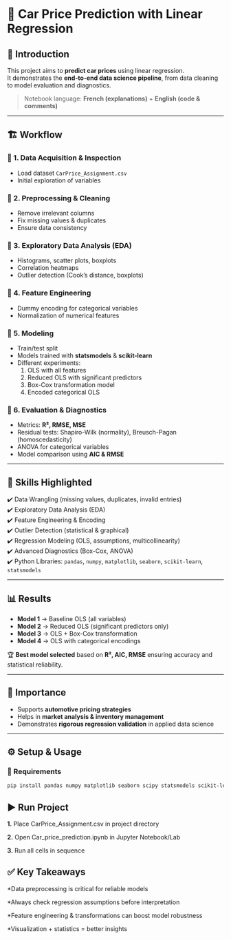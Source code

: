 # 🚗 Car Price Prediction with Linear Regression  

## 📖 Introduction  
This project aims to **predict car prices** using linear regression.  
It demonstrates the **end-to-end data science pipeline**, from data cleaning to model evaluation and diagnostics.  

> Notebook language: **French (explanations)** + **English (code & comments)**  

---

## 🏗️ Workflow  

### 🔹 1. Data Acquisition & Inspection  
- Load dataset `CarPrice_Assignment.csv`  
- Initial exploration of variables  

### 🔹 2. Preprocessing & Cleaning  
- Remove irrelevant columns  
- Fix missing values & duplicates  
- Ensure data consistency  

### 🔹 3. Exploratory Data Analysis (EDA)  
- Histograms, scatter plots, boxplots  
- Correlation heatmaps  
- Outlier detection (Cook’s distance, boxplots)  

### 🔹 4. Feature Engineering  
- Dummy encoding for categorical variables  
- Normalization of numerical features  

### 🔹 5. Modeling  
- Train/test split  
- Models trained with **statsmodels** & **scikit-learn**  
- Different experiments:  
  1. OLS with all features  
  2. Reduced OLS with significant predictors  
  3. Box-Cox transformation model  
  4. Encoded categorical OLS  

### 🔹 6. Evaluation & Diagnostics  
- Metrics: **R², RMSE, MSE**  
- Residual tests: Shapiro-Wilk (normality), Breusch-Pagan (homoscedasticity)  
- ANOVA for categorical variables  
- Model comparison using **AIC & RMSE**  

---

## 🎯 Skills Highlighted  

✔️ Data Wrangling (missing values, duplicates, invalid entries)  
✔️ Exploratory Data Analysis (EDA)  
✔️ Feature Engineering & Encoding  
✔️ Outlier Detection (statistical & graphical)  
✔️ Regression Modeling (OLS, assumptions, multicollinearity)  
✔️ Advanced Diagnostics (Box-Cox, ANOVA)  
✔️ Python Libraries: `pandas`, `numpy`, `matplotlib`, `seaborn`, `scikit-learn`, `statsmodels`  

---

## 📊 Results  

- **Model 1** → Baseline OLS (all variables)  
- **Model 2** → Reduced OLS (significant predictors only)  
- **Model 3** → OLS + Box-Cox transformation  
- **Model 4** → OLS with categorical encodings  

🏆 **Best model selected** based on **R², AIC, RMSE** ensuring accuracy and statistical reliability.  

---

## 📌 Importance  

- Supports **automotive pricing strategies**  
- Helps in **market analysis & inventory management**  
- Demonstrates **rigorous regression validation** in applied data science  

---

## ⚙️ Setup & Usage  

### 🔧 Requirements  
```bash
pip install pandas numpy matplotlib seaborn scipy statsmodels scikit-learn
```
## ▶️ Run Project

**1.** Place CarPrice_Assignment.csv in project directory

**2.** Open Car_price_prediction.ipynb in Jupyter Notebook/Lab

**3.** Run all cells in sequence

## ✅ Key Takeaways

*Data preprocessing is critical for reliable models

*Always check regression assumptions before interpretation

*Feature engineering & transformations can boost model robustness

*Visualization + statistics = better insights
